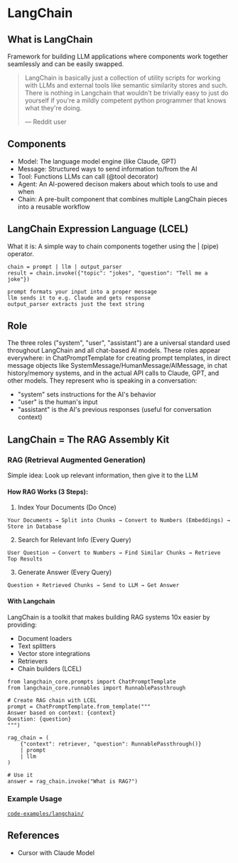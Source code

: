 # LangChain

## What is LangChain

Framework for building LLM applications where components 
work together seamlessly and can be easily swapped.

> LangChain is basically just a collection of utility scripts for working with LLMs and external tools like semantic similarity stores and such. There is nothing in Langchain that wouldn't be trivially easy to just do yourself if you're a mildly competent python programmer that knows what they're doing.
> 
> — Reddit user

## Components

- Model: The language model engine (like Claude, GPT)
- Message: Structured ways to send information to/from the AI
- Tool: Functions LLMs can call (@tool decorator)
- Agent: An AI-powered decison makers about which tools to use and when
- Chain: A pre-built component that combines multiple LangChain pieces into a reusable workflow

## LangChain Expression Language (LCEL)

What it is: A simple way to chain components together using the | (pipe) operator.

```
chain = prompt | llm | output_parser
result = chain.invoke({"topic": "jokes", "question": "Tell me a joke"})

prompt formats your input into a proper message
llm sends it to e.g. Claude and gets response
output_parser extracts just the text string
```

## Role

The three roles ("system", "user", "assistant") are a universal standard used throughout LangChain and all chat-based AI models. These roles appear everywhere: in ChatPromptTemplate for creating prompt templates, in direct message objects like SystemMessage/HumanMessage/AIMessage, in chat history/memory systems, and in the actual API calls to Claude, GPT, and other models. They represent who is speaking in a conversation: 
- "system" sets instructions for the AI's behavior
-  "user" is the human's input
- "assistant" is the AI's previous responses (useful for conversation context)


## LangChain = The RAG Assembly Kit

### RAG (Retrieval Augmented Generation)

Simple idea: Look up relevant information, then give it to the LLM

#### How RAG Works (3 Steps):

1. Index Your Documents (Do Once)

```
Your Documents → Split into Chunks → Convert to Numbers (Embeddings) → Store in Database
```

2. Search for Relevant Info (Every Query)

```
User Question → Convert to Numbers → Find Similar Chunks → Retrieve Top Results
```

3. Generate Answer (Every Query)

```
Question + Retrieved Chunks → Send to LLM → Get Answer
```

#### With Langchain

LangChain is a toolkit that makes building RAG systems 10x easier by providing:
- Document loaders
- Text splitters
- Vector store integrations
- Retrievers
- Chain builders (LCEL)

```
from langchain_core.prompts import ChatPromptTemplate
from langchain_core.runnables import RunnablePassthrough

# Create RAG chain with LCEL
prompt = ChatPromptTemplate.from_template("""
Answer based on context: {context}
Question: {question}
""")

rag_chain = (
    {"context": retriever, "question": RunnablePassthrough()}
    | prompt
    | llm
)

# Use it
answer = rag_chain.invoke("What is RAG?")
```

### Example Usage

[`code-examples/langchain/`](code-examples/langchain/)

## References
- Cursor with Claude Model
